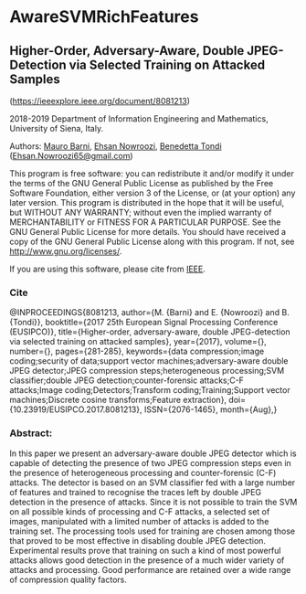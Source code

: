# AwareSVMRichFeatures

## Higher-Order, Adversary-Aware, Double JPEG-Detection via Selected Training on Attacked Samples

(https://ieeexplore.ieee.org/document/8081213)

2018-2019 Department of Information Engineering and Mathematics, University of Siena, Italy.

Authors:  [Mauro Barni](https://scholar.google.it/citations?hl=en&user=ntRScY8AAAAJ), [Ehsan Nowroozi](https://scholar.google.com/citations?user=C0bNkP8AAAAJ&hl=en), [Benedetta Tondi](https://scholar.google.it/citations?hl=en&user=xpNEfq4AAAAJ)
(Ehsan.Nowroozi65@gmail.com)

This program is free software: you can redistribute it and/or modify it under the terms of the GNU General Public License as published by the Free Software Foundation, either version 3 of the License, or (at your option) any later version. This program is distributed in the hope that it will be useful, but WITHOUT ANY WARRANTY; without even the implied warranty of MERCHANTABILITY or FITNESS FOR A PARTICULAR PURPOSE.  See the GNU General Public License for more details. You should have received a copy of the GNU General Public License along with this program. If not, see <http://www.gnu.org/licenses/>.

If you are using this software, please cite from [IEEE](https://ieeexplore.ieee.org/document/8081213).

### Cite
@INPROCEEDINGS{8081213,
author={M. {Barni} and E. {Nowroozi} and B. {Tondi}},
booktitle={2017 25th European Signal Processing Conference (EUSIPCO)},
title={Higher-order, adversary-aware, double JPEG-detection via selected training on attacked samples},
year={2017},
volume={},
number={},
pages={281-285},
keywords={data compression;image coding;security of data;support vector machines;adversary-aware double JPEG detector;JPEG compression steps;heterogeneous processing;SVM classifier;double JPEG detection;counter-forensic attacks;C-F attacks;Image coding;Detectors;Transform coding;Training;Support vector machines;Discrete cosine transforms;Feature extraction},
doi={10.23919/EUSIPCO.2017.8081213},
ISSN={2076-1465},
month={Aug},}

### Abstract:
In this paper we present an adversary-aware double JPEG detector which is capable of detecting the presence of two JPEG compression steps even in the presence of heterogeneous processing and counter-forensic (C-F) attacks. The detector is based on an SVM classifier fed with a large number of features and trained to recognise the traces left by double JPEG detection in the presence of attacks. Since it is not possible to train the SVM on all possible kinds of processing and C-F attacks, a selected set of images, manipulated with a limited number of attacks is added to the training set. The processing tools used for training are chosen among those that proved to be most effective in disabling double JPEG detection. Experimental results prove that training on such a kind of most powerful attacks allows good detection in the presence of a much wider variety of attacks and processing. Good performance are retained over a wide range of compression quality factors.


